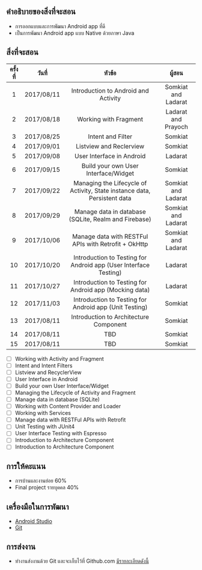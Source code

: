## คำอธิบายของสิ่งที่จะสอน
* การออกแบบและการพัฒนา Android app ที่ดี
* เป็นการพัฒนา Android app แบบ Native ด้วยภาษา Java

## สิ่งที่จะสอน
| ครั้งที่   | วันที่           | หัวข้อ               | ผู้สอน   |
|:-------:|:-------------:|:------------------:|:------------------:|
| 1      |2017/08/11     | Introduction to Android and Activity| Somkiat and Ladarat    |
| 2      |2017/08/18     | Working with Fragment               | Ladarat and Prayoch
| 3      |2017/08/25     | Intent and Filter| Somkiat     |
| 4      |2017/09/01     | Listview and Reclerview| Somkiat     |
| 5      |2017/09/08     | User Interface in Android| Ladarat     |
| 6      |2017/09/15     | Build your own User Interface/Widget| Somkiat     |
| 7      |2017/09/22     | Managing the Lifecycle of Activity, State instance data, Persistent data| Somkiat and Ladarat|
| 8      |2017/09/29     | Manage data in database (SQLite, Realm and Firebase)| Somkiat and Ladarat     |
| 9      |2017/10/06     | Manage data with RESTFul APIs with Retrofit + OkHttp| Somkiat and Ladarat     |
| 10      |2017/10/20     | Introduction to Testing for Android app (User Interface Testing)| Ladarat     |
| 11      |2017/10/27     | Introduction to Testing for Android app (Mocking data)| Ladarat     |
| 12      |2017/11/03     | Introduction to Testing for Android app (Unit Testing)| Somkiat     |
| 13      |2017/08/11     | Introduction to Architecture Component| Somkiat     |
| 14      |2017/08/11     | TBD| Somkiat     |
| 15      |2017/08/11     | TBD| Somkiat     |

* [ ] Working with Activity and Fragment
* [ ] Intent and Intent Filters
* [ ] Listview and RecyclerView
* [ ] User Interface in Android
* [ ] Build your own User Interface/Widget
* [ ] Managing the Lifecycle of Activity and Fragment
* [ ] Manage data in database (SQLite)
* [ ] Working with Content Provider and Loader
* [ ] Working with Services
* [ ] Manage data with RESTFul APIs with Retrofit
* [ ] Unit Testing with JUnit4
* [ ] User Interface Testing with Espresso
* [ ] Introduction to Architecture Component
* [ ] Introduction to Architecture Component

## การให้คะแนน
* การบ้านและงานย่อย 60%
* Final project รายบุคคล 40%

## เครื่องมือในการพัฒนา
* [Android Studio](https://developer.android.com/studio/index.html)
* [Git](https://git-scm.com/)

## การส่งงาน
* ทำงานส่งงานด้วย Git และจะเก็บไว้ที่ Github.com [มีรายละเอียดดังนี้](https://github.com/up1/course-android-kmitl/wiki/%E0%B8%81%E0%B8%B2%E0%B8%A3%E0%B8%AA%E0%B9%88%E0%B8%87%E0%B8%87%E0%B8%B2%E0%B8%99%E0%B8%94%E0%B9%89%E0%B8%A7%E0%B8%A2-Git)
